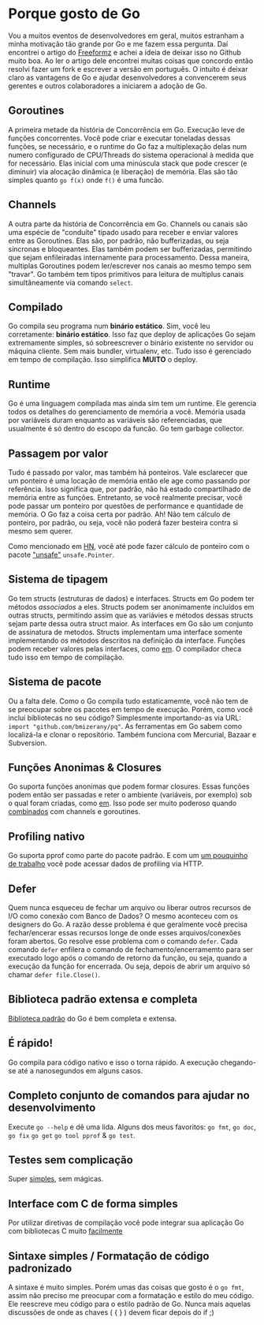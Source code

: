 # Porque gosto de Go

Vou a muitos eventos de desenvolvedores em geral, muitos estranham a minha motivação tão grande por Go e me fazem essa pergunta. Daí encontrei o artigo do [Freeformz](https://github.com/freeformz/) e achei a ideia de deixar isso no Github muito boa. Ao ler o artigo dele encontrei muitas coisas que concordo então resolvi fazer um fork e escrever a versão em português. O intuíto é deixar claro as vantagens de Go e ajudar desenvolvedores a convencerem seus gerentes e outros colaboradores a iniciarem a adoção de Go.

## Goroutines

A primeira metade da história de Concorrência em Go. Execução leve de funções concorrentes. Você pode criar e executar toneladas dessas funções, se necessário, e o runtime do Go faz a multiplexação delas num numero configurado de CPU/Threads do sistema operacional à medida que for necessário. Elas inicial com uma minúscula stack que pode crescer (e diminuir) via alocação dinâmica (e liberação) de memória. Elas são tão simples quanto `go f(x)` onde `f()` é uma funcão.

## Channels

A outra parte da história de Concorrência em Go. Channels ou canais são uma espécie de "conduíte" tipado usado para receber e enviar valores entre as Goroutines. Elas são, por padrão, não bufferizadas, ou seja síncronas e bloqueantes. Elas também podem ser bufferizadas, permitindo que sejam enfileiradas internamente para processamento. Dessa maneira, multiplas Goroutines podem ler/escrever nos canais ao mesmo tempo sem "travar". Go também tem tipos primitivos para leitura de multiplus canais simultâneamente via comando `select`. 

## Compilado

Go compila seu programa num **binário estático**. Sim, você leu corretamente: **binário estático**. Isso faz que deploy de aplicações Go sejam extremamente simples, só sobreescrever o binário existente no servidor ou máquina cliente. Sem mais bundler, virtualenv, etc. Tudo isso é gerenciado em tempo de compilação. Isso simplifica **MUITO** o deploy.

## Runtime

Go é uma linguagem compilada mas ainda sim tem um runtime. Ele gerencia todos os detalhes do gerenciamento de memória a você. Memória usada por variáveis duram enquanto as variáveis são referenciadas, que usualmente é só dentro do escopo da funcão. Go tem garbage collector.

## Passagem por valor

Tudo é passado por valor, mas também há ponteiros. Vale esclarecer que um ponteiro é uma locação de memória então ele age como passando por referência. Isso significa que, por padrão, não há estado compartilhado de memória entre as funções. Entretanto, se você realmente precisar, você pode passar um ponteiro por questões de performance e quantidade de memória. O Go faz a coisa certa por padrão. Ah! Não tem cálculo de ponteiro, por padrão, ou seja, você não poderá fazer besteira contra si mesmo sem querer.

Como mencionado em [HN](http://news.ycombinator.com/item?id=5196498), você até pode fazer cálculo de ponteiro com o pacote ["unsafe"](http://golang.org/pkg/unsafe/) `unsafe.Pointer`. 

## Sistema de tipagem

Go tem structs (estruturas de dados) e interfaces. Structs em Go podem ter métodos *associados* a eles. Structs podem ser anonimamente incluídos em outras structs, permitindo assim que as variávies e métodos dessas structs sejam parte dessa outra struct maior. As interfaces em Go são um conjunto de assinatura de metodos. Structs implementam uma interface somente implementando os métodos descritos na definição da interface. Funções podem receber valores pelas interfaces, como [em](http://play.golang.org/p/KfKLiAClQE). O compilador checa tudo isso em tempo de compilação.     

## Sistema de pacote

Ou a falta dele. Como o Go compila tudo estaticamemte, você não tem de se preocupar sobre os pacotes em tempo de execução. Porém, como você incluí bibliotecas no seu código? Simplesmente importando-as via URL: `import "github.com/bmizerany/pq"`. As ferramentas em Go sabem como localizá-la e clonar o repositório. Também funciona com Mercurial, Bazaar e Subversion.

## Funções Anonimas & Closures

Go suporta funções anonimas que podem formar closures. Essas funções podem então ser passadas e reter o ambiente (variáveis, por exemplo) sob o qual foram criadas, como [em](http://play.golang.org/p/4rYrqw4l7m). Isso pode ser muito poderoso quando [combinados](https://github.com/freeformz/filechan) com channels e goroutines. 

## Profiling nativo

Go suporta pprof como parte do pacote padrão. E com um [um pouquinho de trabalho](http://golang.org/pkg/net/http/pprof/) você pode acessar dados de profiling via HTTP.

## Defer

Quem nunca esqueceu de fechar um arquivo ou liberar outros recursos de I/O como conexão com Banco de Dados? O mesmo aconteceu com os designers do Go. A razão desse problema é que geralmente você precisa fechar/encerar essas recursos longe de onde esses arquivos/conexões foram abertos. Go resolve esse problema com o comando `defer`. Cada comando `defer` enfilera o comando de fechamento/encerramemto para ser executado logo após o comando de retorno da função, ou seja, quando a execução da função for encerrada. Ou seja, depois de abrir um arquivo só chamar `defer file.Close()`.

## Biblioteca padrão extensa e completa

[Biblioteca padrão](http://golang.org/pkg/) do Go é bem completa e extensa.

## É rápido!

Go compila para código nativo e isso o torna rápido. A execução chegando-se até a nanosegundos em alguns casos.

## Completo conjunto de comandos para ajudar no desenvolvimento

Execute `go --help` e dê uma lida. Alguns dos meus favoritos: `go fmt`, `go doc`, `go fix` `go get` `go tool pprof` & `go test`.

## Testes sem complicação

Super [simples](http://golang.org/pkg/testing/), sem mágicas.

## Interface com C de forma simples

Por utilizar diretivas de compilação você pode integrar sua aplicação Go com bibliotecas C muito [facilmente](https://gist.github.com/freeformz/4552031)

## Sintaxe simples / Formatação de código padronizado

A sintaxe é muito simples. Porém umas das coisas que gosto é o `go fmt`, assim não preciso me preocupar com a formatação e estilo do meu código. Ele reescreve meu código para o estilo padrão de Go. Nunca mais aquelas discussões de onde as chaves ( { } ) devem ficar depois do if ;)
